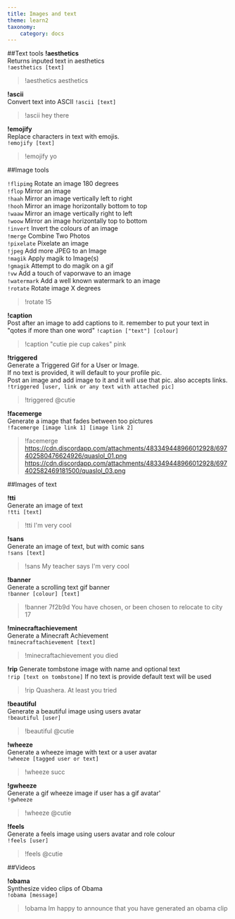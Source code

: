 ```yaml
---
title: Images and text
theme: learn2
taxonomy:
    category: docs
---
```


##Text tools
**!aesthetics**  
Returns inputed text in aesthetics  
`!aesthetics [text]`
>!aesthetics aesthetics

**!ascii**  
Convert text into ASCII
`!ascii [text]`
>!ascii hey there

**!emojify**  
Replace characters in text with emojis.  
`!emojify [text]`
>!emojify yo

##Image tools

`!flipimg` Rotate an image 180 degrees  
`!flop` Mirror an image  
`!haah` Mirror an image vertically left to right  
`!hooh` Mirror an image horizontally bottom to top  
`!waaw` Mirror an image vertically right to left  
`!woow` Mirror an image horizontally top to bottom  
`!invert` Invert the colours of an image  
`!merge` Combine Two Photos  
`!pixelate` Pixelate an image  
`!jpeg` Add more JPEG to an Image  
`!magik` Apply magik to Image(s)  
`!gmagik` Attempt to do magik on a gif  
`!vw` Add a touch of vaporwave to an image  
`!watermark` Add a well known watermark to an image  
`!rotate` Rotate image X degrees  
>!rotate 15

**!caption**  
Post after an image to add captions to it. remember to put your text in "qotes if more than one word"
`!caption ["text"] [colour]`
>!caption "cutie pie cup cakes" pink

**!triggered**  
Generate a Triggered Gif for a User or Image.  
If no text is provided, it will default to your profile pic.  
Post an image and add image to it and it will use that pic. also accepts links.  
`!triggered [user, link or any text with attached pic]`
>!triggered @cutie  

**!facemerge**  
Generate a image that fades between too pictures  
`!facemerge [image link 1] [image link 2]`
>!facemerge https://cdn.discordapp.com/attachments/483349448966012928/697402580476624926/quaslol_01.png https://cdn.discordapp.com/attachments/483349448966012928/697402582469181500/quaslol_03.png

##Images of text

**!tti**  
Generate an image of text  
`!tti [text]`
>!tti I'm very cool

**!sans**  
Generate an image of text, but with comic sans  
`!sans [text]`
>!sans My teacher says I'm very cool

**!banner**  
Generate a scrolling text gif banner  
`!banner [colour] [text]`
>!banner 7f2b9d You have chosen, or been chosen to relocate to city 17

**!minecraftachievement**  
Generate a Minecraft Achievement  
`!minecraftachievement [text]`  
>!minecraftachievement you died


**!rip**
Generate tombstone image with name and optional text  
`!rip [text on tombstone]` If no text is provide default text will be used
>!rip Quashera.  At least you tried

**!beautiful**  
Generate a beautiful image using users avatar  
`!beautiful [user]`
>!beautiful @cutie

**!wheeze**  
Generate a wheeze image with text or a user avatar  
`!wheeze [tagged user or text]`
>!wheeze succ

**!gwheeze**  
Generate a gif wheeze image if user has a gif avatar'  
`!gwheeze`
>!wheeze @cutie

**!feels**  
Generate a feels image using users avatar and role colour  
`!feels [user]`
>!feels @cutie

##Videos

**!obama**  
Synthesize video clips of Obama  
`!obama [message]`
>!obama Im happy to announce that you have generated an obama clip
